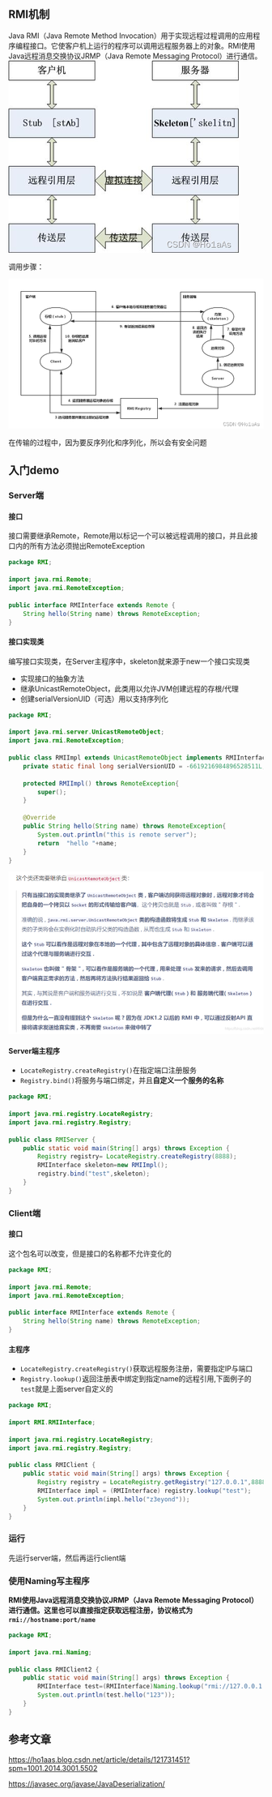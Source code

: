 ##  RMI机制

Java RMI（Java Remote Method Invocation）用于实现远程过程调用的应用程序编程接口。它使客户机上运行的程序可以调用远程服务器上的对象。RMI使用Java远程消息交换协议JRMP（Java Remote Messaging Protocol）进行通信。
![在这里插入图片描述](img/f6df153c3c12422698cc4d7f3202865a.png)

调用步骤：

![在这里插入图片描述](img/a08f781b8b6843e6892b22ba8ee5c62a.png)

在传输的过程中，因为要反序列化和序列化，所以会有安全问题

##  入门demo

### Server端

#### 接口

接口需要继承Remote，Remote用以标记一个可以被远程调用的接口，并且此接口内的所有方法必须抛出RemoteException

```java
package RMI;

import java.rmi.Remote;
import java.rmi.RemoteException;

public interface RMIInterface extends Remote {
    String hello(String name) throws RemoteException;
}

```

#### 接口实现类

编写接口实现类，在Server主程序中，skeleton就来源于new一个接口实现类

- 实现接口的抽象方法
- 继承UnicastRemoteObject，此类用以允许JVM创建远程的存根/代理
- 创建serialVersionUID（可选）用以支持序列化

```java
package RMI;

import java.rmi.server.UnicastRemoteObject;
import java.rmi.RemoteException;

public class RMIImpl extends UnicastRemoteObject implements RMIInterface {
    private static final long serialVersionUID = -6619216984896528511L;

    protected RMIImpl() throws RemoteException{
        super();
    }

    @Override
    public String hello(String name) throws RemoteException{
        System.out.println("this is remote server");
        return  "hello "+name;
    }
}

```

![image-20221018160003150](img/image-20221018160003150.png)

#### Server端主程序

- `LocateRegistry.createRegistry()`在指定端口注册服务
- `Registry.bind()`将服务与端口绑定，并且**自定义一个服务的名称**

```java
package RMI;

import java.rmi.registry.LocateRegistry;
import java.rmi.registry.Registry;

public class RMIServer {
    public static void main(String[] args) throws Exception {
        Registry registry= LocateRegistry.createRegistry(8888);
        RMIInterface skeleton=new RMIImpl();
        registry.bind("test",skeleton);
    }
}

```

### Client端

#### 接口

这个包名可以改变，但是接口的名称都不允许变化的

```java
package RMI;

import java.rmi.Remote;
import java.rmi.RemoteException;

public interface RMIInterface extends Remote {
    String hello(String name) throws RemoteException;
}
```

#### 主程序

- `LocateRegistry.createRegistry()`获取远程服务注册，需要指定IP与端口
- `Registry.lookup()`返回注册表中绑定到指定name的远程引用,下面例子的`test`就是上面server自定义的

```java
package RMI;

import RMI.RMIInterface;

import java.rmi.registry.LocateRegistry;
import java.rmi.registry.Registry;

public class RMIClient {
    public static void main(String[] args) throws Exception {
        Registry registry = LocateRegistry.getRegistry("127.0.0.1",8888);
        RMIInterface impl = (RMIInterface) registry.lookup("test");
        System.out.println(impl.hello("z3eyond"));
    }
}
```

### 运行

先运行server端，然后再运行client端

### 使用Naming写主程序

**RMI使用Java远程消息交换协议JRMP（Java Remote Messaging Protocol）进行通信。这里也可以直接指定获取远程注册，协议格式为`rmi://hostname:port/name`**

```java
package RMI;

import java.rmi.Naming;

public class RMIClient2 {
    public static void main(String[] args) throws Exception {
        RMIInterface test=(RMIInterface)Naming.lookup("rmi://127.0.0.1:8889/hello");
        System.out.println(test.hello("123"));
    }
}
```

##  参考文章

https://ho1aas.blog.csdn.net/article/details/121731451?spm=1001.2014.3001.5502

https://javasec.org/javase/JavaDeserialization/